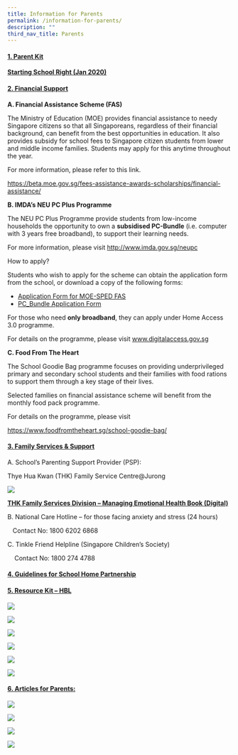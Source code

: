 ```yaml
---
title: Information for Parents
permalink: /information-for-parents/
description: ""
third_nav_title: Parents
---
```

<h4><strong><span style="text-decoration: underline;">1. Parent Kit</span></strong></h4>
<p><strong><a href="https://shuqunpri.moe.edu.sg/wp-content/uploads/2021/01/Parent-Kit-Starting-School-Right-Jan-2020.pdf" target="_blank" rel="noopener noreferrer">Starting School Right (Jan 2020)</a></strong></p>
<h4><strong><span style="text-decoration: underline;">2. Financial Support</span></strong></h4>
<p><strong>A. Financial Assistance Scheme (FAS)</strong></p>
<p>The Ministry of Education (MOE) provides financial assistance to needy Singapore citizens so that all Singaporeans, regardless of their financial background, can benefit from the best opportunities in education. It also provides subsidy for school fees to Singapore citizen students from lower and middle income families. Students may apply for this anytime throughout the year.</p>
<p>For more information, please refer to this link.</p>
<p><a href="https://beta.moe.gov.sg/fees-assistance-awards-scholarships/financial-assistance/" target="_blank" rel="noopener noreferrer">https://beta.moe.gov.sg/fees-assistance-awards-scholarships/financial-assistance/</a></p>
<p><strong>B. IMDA&rsquo;s NEU PC Plus Programme</strong></p>
<p>The NEU PC Plus Programme provide students from low-income households the opportunity to own a&nbsp;<strong>subsidised PC-Bundle</strong>&nbsp;(i.e. computer with 3 years free broadband), to support their learning needs.</p>
<p>For more information, please visit&nbsp;<a href="http://www.imda.gov.sg/neupc" target="_blank" rel="noopener noreferrer">http://www.imda.gov.sg/neupc</a></p>
<p>How to apply?</p>
<p>Students who wish to apply for the scheme can obtain the application form from the school, or download a copy of the following forms:</p>
<ul>
<li><a href="https://shuqunpri.moe.edu.sg/wp-content/uploads/2020/06/Application-Form-for-MOE-SPED-FAS-v5-April-2020.pdf" target="_blank" rel="noopener noreferrer"><u>Application Form for MOE-SPED FAS</u></a></li>
<li><a href="https://shuqunpri.moe.edu.sg/wp-content/uploads/2020/06/PC_Bundle-Application-Form-v12-April-2020.pdf" target="_blank" rel="noopener noreferrer"><u>PC_Bundle Application Form</u></a></li>
</ul>
<p>For those who need&nbsp;<strong>only broadband</strong>, they can apply under Home Access 3.0 programme.</p>
<p>For details on the programme, please visit&nbsp;<a href="http://www.digitalaccess.gov.sg/" target="_blank" rel="noopener noreferrer">www.digitalaccess.gov.sg</a></p>
<p><strong>C. Food From The Heart</strong></p>
<p>The School Goodie Bag programme focuses on providing underprivileged primary and secondary school students and their families with food rations to support them through a key stage of their lives.</p>
<p>Selected families on financial assistance scheme will benefit from the monthly food pack programme.</p>
<p>For details on the programme, please visit</p>
<p><a href="https://www.foodfromtheheart.sg/school-goodie-bag/" target="_blank" rel="noopener noreferrer">https://www.foodfromtheheart.sg/school-goodie-bag/</a></p>
<h4><strong><span style="text-decoration: underline;">3. Family Services &amp; Support</span></strong></h4>
<p>A. School&rsquo;s Parenting Support Provider (PSP):</p>
<p>Thye Hua Kwan (THK) Family Service Centre@Jurong</p
	
![](/images/THK-PSP-Digital-Poster.png)
	
<p><strong><span style="text-decoration: underline;"><a href="https://shuqunpri.moe.edu.sg/wp-content/uploads/2021/03/THK-Family-Services-Division-Managing-Emotional-Health-Book-Digital.pdf" target="_blank" rel="noopener noreferrer">THK Family Services Division &ndash; Managing Emotional Health Book (Digital)</a></span></strong></p>
<p>B. National Care Hotline &ndash; for those facing anxiety and stress (24 hours)</p>
<p>&nbsp; &nbsp;Contact No: 1800 6202 6868</p>
<p>C. Tinkle Friend Helpline (Singapore Children&rsquo;s Society)</p>
<p>&nbsp; &nbsp; Contact No: 1800 274 4788</p>
<div>
<h4><span style="text-decoration: underline;"><strong><a href="https://shuqunpri.moe.edu.sg/wp-content/uploads/2020/01/Guidelines-for-School-Home-Partnership.pdf" target="_blank" rel="noopener noreferrer">4. Guidelines for School Home Partnership</a></strong></span></h4>
</div>
<h4><span style="text-decoration: underline;"><strong>5. Resource Kit &ndash; HBL</strong></span></h4>

<p><a href="https://shuqunpri.moe.edu.sg/wp-content/uploads/2020/04/Resource-Kit-HBL-Part-1.pdf">
<img src="/images/HBL-1.jpg">
</a></p>
<p><a href="https://shuqunpri.moe.edu.sg/wp-content/uploads/2020/04/Resource-Kit-HBL-Part-2.pdf">
<img src="/images/HBL-2.jpg">
</a></p>
<p><a href="https://shuqunpri.moe.edu.sg/wp-content/uploads/2020/04/Resource-Kit-HBL-Part-3.pdf">
<img src="/images/HBL-3.jpg">
</a></p>
<p><a href="https://shuqunpri.moe.edu.sg/wp-content/uploads/2020/05/Resource-Kit-School-Holiday-Edition-1.pdf">
<img src="/images/HBL-4.jpg">
</a></p>
<p><a href="https://shuqunpri.moe.edu.sg/wp-content/uploads/2020/06/Resource-Kit-HBL-Part-6.pdf">
<img src="/images/HBL-6-e1596671636482.jpg">
</a></p>
<p><a href="https://shuqunpri.moe.edu.sg/wp-content/uploads/2020/08/Resource-Kit-Parent-Kit-My-Independent-Learner.pdf">
<img src="/images/Resource-Kit-Parent-Kit-My-Independent-Learner-e1596671564562.jpg">
</a></p>

<h4><span style="text-decoration: underline;"><strong>6. Articles for Parents:
</strong></span></h4>

<p><a href="https://www.schoolbag.edu.sg/story/learning-to-let-go?utm_source=newsletter&utm_medium=email&utm_campaign=2019-Aug">
<img src="/images/Learning-to-let-go.jpg">
</a></p>
<p><a href="https://www.schoolbag.edu.sg/story/are-you-projecting-your-stress-on-your-child?utm_source=newsletter&utm_medium=email&utm_campaign=2019-Aug">
<img src="/images/Are-you-an-anxious-parent.jpg">
</a></p>
<p><a href="https://www.schoolbag.edu.sg/story/5-questions-to-ask-your-kids-over-dinner?utm_source=newsletter&utm_medium=email&utm_campaign=2019-Aug">
<img src="/images/5-questions-to-ask-your-kids-over-dinner.jpg">
</a></p>

![](/images/Snacks-for-Break-Time_HPB1.jpg)